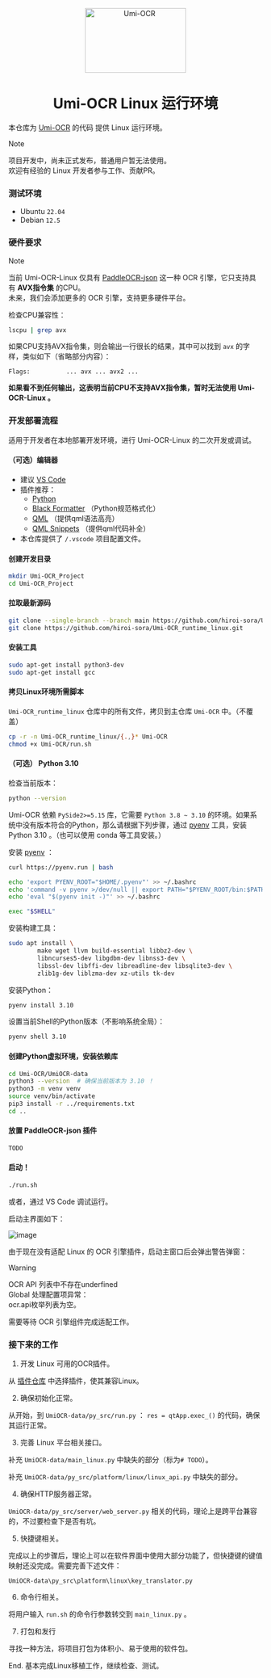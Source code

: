 <p align="center">
  <a href="https://github.com/hiroi-sora/Umi-OCR">
    <img width="200" height="128" src="https://tupian.li/images/2022/10/27/icon---256.png" alt="Umi-OCR">
  </a>
</p>

<h1 align="center">Umi-OCR Linux 运行环境</h1>

本仓库为 [Umi-OCR](https://github.com/hiroi-sora/Umi-OCR) 的代码 提供 Linux 运行环境。

> [!NOTE]
> 项目开发中，尚未正式发布，普通用户暂无法使用。  
> 欢迎有经验的 Linux 开发者参与工作、贡献PR。  

### 测试环境

- Ubuntu `22.04`
- Debian `12.5`

### 硬件要求

> [!NOTE]
> 当前 Umi-OCR-Linux 仅具有 [PaddleOCR-json](https://github.com/hiroi-sora/PaddleOCR-json) 这一种 OCR 引擎，它只支持具有 **AVX指令集** 的CPU。  
> 未来，我们会添加更多的 OCR 引擎，支持更多硬件平台。  

检查CPU兼容性：

```sh
lscpu | grep avx
```

如果CPU支持AVX指令集，则会输出一行很长的结果，其中可以找到 `avx` 的字样，类似如下（省略部分内容）：

```
Flags:          ... avx ... avx2 ...
```

**如果看不到任何输出，这表明当前CPU不支持AVX指令集，暂时无法使用 Umi-OCR-Linux 。**

### 开发部署流程

适用于开发者在本地部署开发环境，进行 Umi-OCR-Linux 的二次开发或调试。

#### （可选）编辑器

- 建议 [VS Code](https://code.visualstudio.com/)
- 插件推荐：
  - [Python](https://marketplace.visualstudio.com/items?itemName=ms-python.python)
  - [Black Formatter](https://marketplace.visualstudio.com/items?itemName=ms-python.black-formatter) （Python规范格式化）
  - [QML](https://marketplace.visualstudio.com/items?itemName=bbenoist.QML) （提供qml语法高亮）
  - [QML Snippets](https://marketplace.visualstudio.com/items?itemName=ThomasVogelpohl.vsc-qml-snippets) （提供qml代码补全）
- 本仓库提供了 `/.vscode` 项目配置文件。

#### 创建开发目录

```sh
mkdir Umi-OCR_Project
cd Umi-OCR_Project
```

#### 拉取最新源码

```sh
git clone --single-branch --branch main https://github.com/hiroi-sora/Umi-OCR.git
git clone https://github.com/hiroi-sora/Umi-OCR_runtime_linux.git
```

#### 安装工具

```sh
sudo apt-get install python3-dev
sudo apt-get install gcc
```

#### 拷贝Linux环境所需脚本

`Umi-OCR_runtime_linux` 仓库中的所有文件，拷贝到主仓库 `Umi-OCR` 中。（不覆盖）

```sh
cp -r -n Umi-OCR_runtime_linux/{.,}* Umi-OCR
chmod +x Umi-OCR/run.sh
```

#### （可选） Python 3.10

检查当前版本：
```sh
python --version
```

Umi-OCR 依赖 `PySide2>=5.15` 库，它需要 `Python 3.8 ~ 3.10` 的环境。如果系统中没有版本符合的Python，那么请根据下列步骤，通过 [pyenv](https://github.com/pyenv/pyenv) 工具，安装 Python 3.10 。（也可以使用 conda 等工具安装。）


安装 [pyenv](https://github.com/pyenv/pyenv) ：
```sh
curl https://pyenv.run | bash

echo 'export PYENV_ROOT="$HOME/.pyenv"' >> ~/.bashrc
echo 'command -v pyenv >/dev/null || export PATH="$PYENV_ROOT/bin:$PATH"' >> ~/.bashrc
echo 'eval "$(pyenv init -)"' >> ~/.bashrc

exec "$SHELL"
```

安装构建工具：
```sh
sudo apt install \
        make wget llvm build-essential libbz2-dev \
        libncurses5-dev libgdbm-dev libnss3-dev \
        libssl-dev libffi-dev libreadline-dev libsqlite3-dev \
        zlib1g-dev liblzma-dev xz-utils tk-dev
```

安装Python：
```sh
pyenv install 3.10
```

设置当前Shell的Python版本（不影响系统全局）：
```sh
pyenv shell 3.10
```

#### 创建Python虚拟环境，安装依赖库

```sh
cd Umi-OCR/UmiOCR-data
python3 --version  # 确保当前版本为 3.10 ！
python3 -m venv venv
source venv/bin/activate
pip3 install -r ../requirements.txt
cd ..
```

#### 放置 PaddleOCR-json 插件

```sh
TODO
```

#### 启动！

```sh
./run.sh
```

或者，通过 VS Code 调试运行。

启动主界面如下：

![image](https://github.com/hiroi-sora/Umi-OCR_runtime_linux/assets/56373419/68c93488-1330-42fb-b2e1-d5dd11c773dc)

由于现在没有适配 Linux 的 OCR 引擎插件，启动主窗口后会弹出警告弹窗：

> [!WARNING]
> OCR API 列表中不存在underfined  
> Global 处理配置项异常：  
> ocr.api枚举列表为空。

需要等待 OCR 引擎组件完成适配工作。

### 接下来的工作

1. 开发 Linux 可用的OCR插件。

从 [插件仓库](https://github.com/hiroi-sora/Umi-OCR_plugins) 中选择插件，使其兼容Linux。

2. 确保初始化正常。

从开始，到 `UmiOCR-data/py_src/run.py` ： `res = qtApp.exec_()` 的代码，确保其运行正常。

3. 完善 Linux 平台相关接口。

补充 `UmiOCR-data/main_linux.py` 中缺失的部分（标为`# TODO`）。

补充 `UmiOCR-data/py_src/platform/linux/linux_api.py` 中缺失的部分。

4. 确保HTTP服务器正常。

`UmiOCR-data/py_src/server/web_server.py` 相关的代码，理论上是跨平台兼容的，不过要检查下是否有坑。

5. 快捷键相关。

完成以上的步骤后，理论上可以在软件界面中使用大部分功能了，但快捷键的键值映射还没完成。需要完善下述文件：

`UmiOCR-data\py_src\platform\linux\key_translator.py`

6. 命令行相关。

将用户输入 `run.sh` 的命令行参数转交到 `main_linux.py` 。

7. 打包和发行

寻找一种方法，将项目打包为体积小、易于使用的软件包。

End. 基本完成Linux移植工作，继续检查、测试。